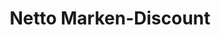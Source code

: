 ---
title: "Netto Marken-Discount"
url: /freiburg-im-breisgau/netto-marken-discount-bettackerstrasse/
shop: Supermarkt
---
